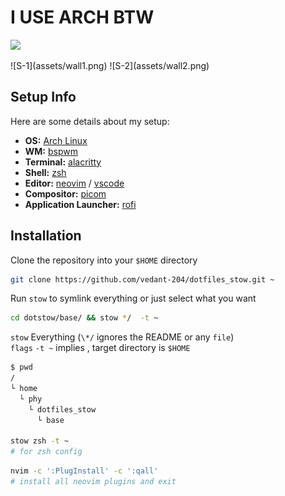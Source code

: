 # I USE ARCH BTW
<p >
 <img  src="https://visitor-badge.glitch.me/badge?page_id=vedant-204/dotfiles_stow.visitor-badge" >  
 <img  alt="" src="https://img.shields.io/github/repo-size/vedant-204/dotfiles_stow?style=flat&label=repo-size&color=fb9199&labelColor=1d212a"/>
</p>
![S-1](assets/wall1.png)
![S-2](assets/wall2.png)



## Setup Info

Here are some details about my setup:

- **OS:** [Arch Linux](https://archlinux.org)
- **WM:** [bspwm](https://github.com/baskerville/bspwm)
- **Terminal:** [alacritty](https://github.com/alacritty/alacritty.git)
- **Shell:** [zsh](https://www.zsh.org/)
- **Editor:** [neovim](https://github.com/neovim/neovim) / [vscode](https://github.com/microsoft/vscode)
- **Compositor:** [picom](https://github.com/Arian8j2/picom-jonaburg-fix.git)
- **Application Launcher:** [rofi](https://github.com/davatorium/rofi)

## Installation

Clone the repository into your `$HOME` directory  

```bash
git clone https://github.com/vedant-204/dotfiles_stow.git ~
```

Run `stow` to symlink everything or just select what you want

```bash
cd dotstow/base/ && stow */  -t ~
```

`stow` Everything (`\*/` ignores the README or any `file`)  
 `flags` `-t ~` implies , target directory is `$HOME`

```bash
$ pwd
/
└ home
  └ phy
    └ dotfiles_stow
      └ base

stow zsh -t ~
# for zsh config
```

```bash
nvim -c ':PlugInstall' -c ':qall'
# install all neovim plugins and exit
```

